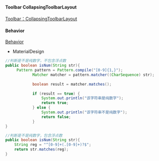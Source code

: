 #### Toolbar CollapsingToolbarLayout
[Toolbar：CollapsingToolbarLayout](https://www.jianshu.com/p/8ce727308f29)

#### Behavior
[Behavior](http://blog.csdn.net/yanzhenjie1003/article/details/51938400)

* MaterialDesign

```java
//判断是不是纯数字，不包含浮点数
public boolean isNum(String str){
     Pattern pattern = Pattern.compile("[0-9]{1,}");
            Matcher matcher = pattern.matcher((CharSequence) str);
    
            boolean result = matcher.matches();
    
            if (result == true) {
                System.out.println("该字符串是纯数字");
                return true;
            } else {
                System.out.println("该字符串不是纯数字");
                return false;
            }
}
```

```java
//判断是不是纯数字，包含浮点数
public boolean isNum(String str){
    String reg = "^[0-9]+(.[0-9]+)?$";
    return str.matches(reg);
}
```

